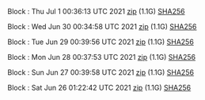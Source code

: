 Block [](https://testnet-insight.dashevo.org/insight/block/): Thu Jul  1 00:36:13 UTC 2021 [zip](https://dash-bootstrap.ams3.digitaloceanspaces.com/testnet/2021-07-01/bootstrap.dat.zip) (1.1G) [SHA256](https://dash-bootstrap.ams3.digitaloceanspaces.com/testnet/2021-07-01/sha256.txt)

Block [](https://testnet-insight.dashevo.org/insight/block/): Wed Jun 30 00:34:58 UTC 2021 [zip](https://dash-bootstrap.ams3.digitaloceanspaces.com/testnet/2021-06-30/bootstrap.dat.zip) (1.1G) [SHA256](https://dash-bootstrap.ams3.digitaloceanspaces.com/testnet/2021-06-30/sha256.txt)

Block [](https://testnet-insight.dashevo.org/insight/block/): Tue Jun 29 00:39:56 UTC 2021 [zip](https://dash-bootstrap.ams3.digitaloceanspaces.com/testnet/2021-06-29/bootstrap.dat.zip) (1.1G) [SHA256](https://dash-bootstrap.ams3.digitaloceanspaces.com/testnet/2021-06-29/sha256.txt)

Block [](https://testnet-insight.dashevo.org/insight/block/): Mon Jun 28 00:37:53 UTC 2021 [zip](https://dash-bootstrap.ams3.digitaloceanspaces.com/testnet/2021-06-28/bootstrap.dat.zip) (1.1G) [SHA256](https://dash-bootstrap.ams3.digitaloceanspaces.com/testnet/2021-06-28/sha256.txt)

Block [](https://testnet-insight.dashevo.org/insight/block/): Sun Jun 27 00:39:58 UTC 2021 [zip](https://dash-bootstrap.ams3.digitaloceanspaces.com/testnet/2021-06-27/bootstrap.dat.zip) (1.1G) [SHA256](https://dash-bootstrap.ams3.digitaloceanspaces.com/testnet/2021-06-27/sha256.txt)

Block [](https://testnet-insight.dashevo.org/insight/block/): Sat Jun 26 01:22:42 UTC 2021 [zip](https://dash-bootstrap.ams3.digitaloceanspaces.com/testnet/2021-06-26/bootstrap.dat.zip) (1.1G) [SHA256](https://dash-bootstrap.ams3.digitaloceanspaces.com/testnet/2021-06-26/sha256.txt)
